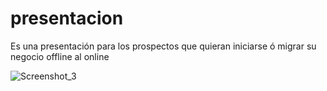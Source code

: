 
# presentacion
Es una presentación para los prospectos que quieran iniciarse ó migrar su negocio offline al online


![Screenshot_3](https://user-images.githubusercontent.com/89219507/165657695-82585fe1-b0e9-4eac-a11a-62cdbd380686.jpg)
